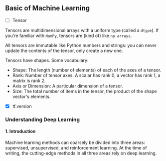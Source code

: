 ## Basic of Machine Learning

- [ ] Tensor

Tensors are multidimensional arrays with a uniform type (called a `dtype`). If you're
familiar with `NumPy`, tensors are (kind of) like `np.arrays`.

All tensors are immutable like Python numbers and strings: you can never update the contents
of the tensor, only create a new one.

Tensors have shapes. Some vocabulary:
* Shape: The length (number of elements) of each of the axes of a tensor.
* Rank: Number of tensor axes. A scalar has rank 0, a vector has rank 1, a matrix is rank 2.
* Axis or Dimension: A particular dimension of a tensor.
* Size: The total number of items in the tensor, the product of the shape vector's elements.

- [x] tf.version

### Understanding Deep Learning

#### 1. Introduction

Machine learning methods can coarsely be divided into three areas: supervised, unsupervised,
and reinforcement learning. At the time of writing, the cutting-edge methods in all three
areas rely on deep learning.
